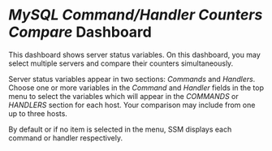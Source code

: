 # *MySQL Command/Handler Counters Compare* Dashboard

This dashboard shows server status variables. On this dashboard, you may select multiple servers and compare their counters simultaneously.

Server status variables appear in two sections: *Commands* and *Handlers*. Choose one or more variables in the *Command* and *Handler* fields in the top menu to select the variables which will appear in the *COMMANDS* or *HANDLERS* section for each host. Your comparison may include from one up to three hosts.

By default or if no item is selected in the menu, SSM displays each command or handler respectively.
